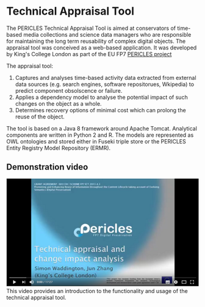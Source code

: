 # Technical Appraisal Tool
The PERICLES Technical Appraisal Tool is aimed at conservators of time-based media collections and science data managers who are responsible for maintaining the long term reusability of complex digital objects. The appraisal tool was conceived as a web-based application. It was developed by King's College London as part of the EU FP7  [PERICLES project](http://www.pericles-project.eu/) 

The appraisal tool:
1. Captures and analyses time-based activity data extracted from external data sources (e.g. search engines, software repositorues, Wkipedia) to predict component obsolscence or failure.
2. Applies a dependency model to analyse the potential impact of such changes on the object as a whole.
3. Determines recovery options of minimal cost which can prolong the reuse of the object.

The tool is based on a Java 8 framework around Apache Tomcat. Analytical components are written in Python 2 and R. The models are represented as OWL ontologies and stored either in Fuseki triple store or the PERICLES Entity Registry Model Repository (ERMR).

## Demonstration video

[![Youtube video](https://raw.githubusercontent.com/pericles-project/TechnicalAppraisalTool/master/youtubevideo.png)](https://www.youtube.com/watch?v=pd7zWr7KYJw) 
This video provides an introduction to the functionality and usage of the technical appraisal tool. 
